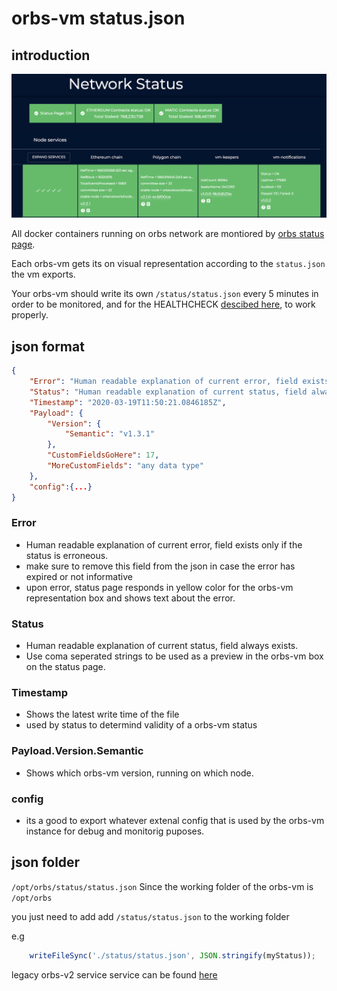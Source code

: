 # orbs-vm status.json

## introduction
![](../.gitbook/assets/status.png)

All docker containers running on orbs network are montiored by [orbs status page](https://status.orbs.network/).

Each orbs-vm gets its on visual representation according to the ```status.json``` the vm exports.

Your orbs-vm should write its own ```/status/status.json``` every 5 minutes in order to be monitored, and for the HEALTHCHECK [descibed here](./best-practice.md), to work properly.

## json format 
```json
{
    "Error": "Human readable explanation of current error, field exists only if the status is erroneous.",
    "Status": "Human readable explanation of current status, field always exists.",
    "Timestamp": "2020-03-19T11:50:21.0846185Z",
    "Payload": {
        "Version": {
            "Semantic": "v1.3.1"
        },
        "CustomFieldsGoHere": 17,
        "MoreCustomFields": "any data type"
    },
    "config":{...}
}
```
### Error
-  Human readable explanation of current error, field exists only if the status is erroneous.
- make sure to remove this field from the json in case the error has expired or not informative
- upon error, status page responds in yellow color for the orbs-vm representation box and shows text about the error.
### Status
- Human readable explanation of current status, field always exists.
- Use coma seperated strings to be used as a preview in the orbs-vm box on the status page.
### Timestamp
- Shows the latest write time of the file
- used by status to determind validity of a orbs-vm status

### Payload.Version.Semantic
- Shows which orbs-vm version, running on which node.
### config
- its a good to export whatever extenal config that is used by the orbs-vm instance for debug and monitorig puposes.

## json folder
```/opt/orbs/status/status.json```
Since the working folder of the orbs-vm is ```/opt/orbs```

you just need to add add ```/status/status.json``` to the working folder

e.g
```js
    writeFileSync('./status/status.json', JSON.stringify(myStatus));
```



legacy orbs-v2 service service can be found [here](https://github.com/orbs-network/orbs-spec/blob/ee181179ddf8ee57dc0b2bd1197a1b91054edd64/node-architecture/BOYAR.md)